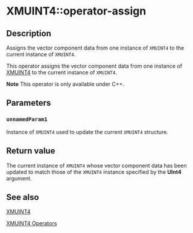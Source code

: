 # XMUINT4::operator-assign

## Description

Assigns the vector component data from one instance of `XMUINT4` to the current instance of `XMUINT4`.

This operator assigns the vector component data from one instance of [XMUINT4](https://learn.microsoft.com/windows/win32/api/directxmath/ns-directxmath-xmuint4) to the current instance of `XMUINT4`.

**Note** This operator is only available under C++.

## Parameters

### `unnamedParam1`

Instance of `XMUINT4` used to update the current `XMUINT4` structure.

## Return value

The current instance of `XMUINT4` whose vector component data has been updated to match those of the `XMUINT4` instance specified by the **UInt4** argument.

## See also

[XMUINT4](https://learn.microsoft.com/windows/win32/api/directxmath/ns-directxmath-xmuint4)

[XMUINT4 Operators](https://learn.microsoft.com/windows/win32/dxmath/ovw-xmuint4-operators)